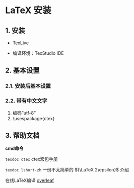 # LaTeX 安装

## 1. 安装

- TexLive

- 编译环境：TexStudio IDE


## 2. 基本设置

### 2.1. 安装后基本设置



### 2.2. 带有中文文字

1. 编码”utf-8“
2. \usespackage{ctex}


## 3. 帮助文档

**cmd命令**

`texdoc ctex` ctex宏包手册

`texdoc lshort-zh`  一份不太简单的 ${\LaTeX 2\epsilon}$ 介绍

在线LaTeX编译 [overleaf](https://www.overleaf.com/)

